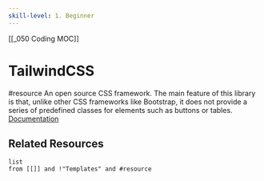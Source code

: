 ```yaml
---
skill-level: 1. Beginner
---
```


[[_050 Coding MOC]]
# TailwindCSS
#resource 
An open source CSS framework. The main feature of this library is that, unlike other CSS frameworks like Bootstrap, it does not provide a series of predefined classes for elements such as buttons or tables.
[Documentation](https://tailwindcss.com/docs/installation)

## Related Resources
```dataview
list
from [[]] and !"Templates" and #resource
```